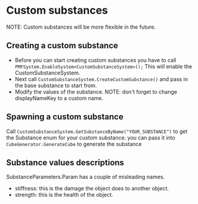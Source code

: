 # Custom substances
NOTE: Custom substances will be more flexible in the future.

## Creating a custom substance
* Before you can start creating custom substances you have to call ``` PMFSystem.EnableSystem<CustomSubstanceSystem>(); ``` This will enable the CustomSubstanceSystem.
* Next call ```CustomSubstanceSystem.CreateCustomSubstance()``` and pass in the base substance to start from.
* Modify the values of the substance. NOTE: don't forget to change displayNameKey to a custom name.
 

## Spawning a custom substance
Call ```CustomSubstanceSystem.GetSubstanceByName("YOUR_SUBSTANCE")``` to get the Substance enum for your custom substance. you can pass it into ```CubeGenerator.GenerateCube``` to generate the substance


## Substance values descriptions
SubstanceParameters.Param has a couple of misleading names.
* stiffness: this is the damage the object does to another object.
* strength: this is the health of the object.
